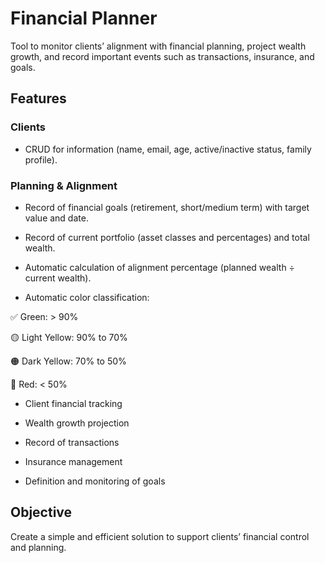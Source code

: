 # Financial Planner
Tool to monitor clients’ alignment with financial planning, project wealth growth, and record important events such as transactions, insurance, and goals.

## Features
### Clients

- CRUD for information (name, email, age, active/inactive status, family profile).

### Planning & Alignment

- Record of financial goals (retirement, short/medium term) with target value and date.

- Record of current portfolio (asset classes and percentages) and total wealth.

- Automatic calculation of alignment percentage (planned wealth ÷ current wealth).

- Automatic color classification:

✅ Green: > 90%

🟡 Light Yellow: 90% to 70%

🟠 Dark Yellow: 70% to 50%

🔴 Red: < 50%

- Client financial tracking

- Wealth growth projection

- Record of transactions

- Insurance management

- Definition and monitoring of goals

## Objective
Create a simple and efficient solution to support clients’ financial control and planning.
